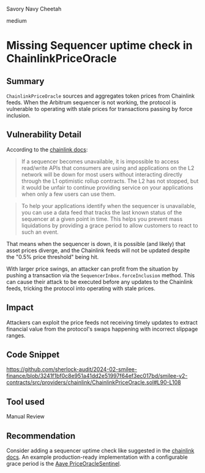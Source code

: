 Savory Navy Cheetah

medium

# Missing Sequencer uptime check in ChainlinkPriceOracle

## Summary

`ChainlinkPriceOracle` sources and aggregates token prices from Chainlink feeds. When the Arbitrum sequencer is not working, the protocol is vulnerable to operating with stale prices for transactions passing by force inclusion.

## Vulnerability Detail

According to the [chainlink docs](https://docs.chain.link/data-feeds/l2-sequencer-feeds):

>  If a sequencer becomes unavailable, it is impossible to access read/write APIs that consumers are using and applications on the L2 network will be down for most users without interacting directly through the L1 optimistic rollup contracts. The L2 has not stopped, but it would be unfair to continue providing service on your applications when only a few users can use them.

> To help your applications identify when the sequencer is unavailable, you can use a data feed that tracks the last known status of the sequencer at a given point in time. This helps you prevent mass liquidations by providing a grace period to allow customers to react to such an event.

That means when the sequencer is down, it is possible (and likely) that asset prices diverge, and the Chainlink feeds will not be updated despite the "0.5% price threshold" being hit.

With larger price swings, an attacker can profit from the situation by pushing a transaction via the `SequencerInbox.forceInclusion` method. This can cause their attack to be executed before any updates to the Chainlink feeds, tricking the protocol into operating with stale prices.

## Impact

Attackers can exploit the price feeds not receiving timely updates to extract financial value from the protocol's swaps happening with incorrect slippage ranges.

## Code Snippet
https://github.com/sherlock-audit/2024-02-smilee-finance/blob/3241f1bf0c8e951a41dd2e51997f64ef3ec017bd/smilee-v2-contracts/src/providers/chainlink/ChainlinkPriceOracle.sol#L90-L108

## Tool used

Manual Review

## Recommendation
Consider adding a sequencer uptime check like suggested in the [chainlink docs](https://docs.chain.link/data-feeds/l2-sequencer-feeds). An example production-ready implementation with a configurable grace period is the [Aave PriceOracleSentinel](https://arbiscan.io/address/0x7A9ff54A6eE4a21223036890bB8c4ea2D62c686b#code).